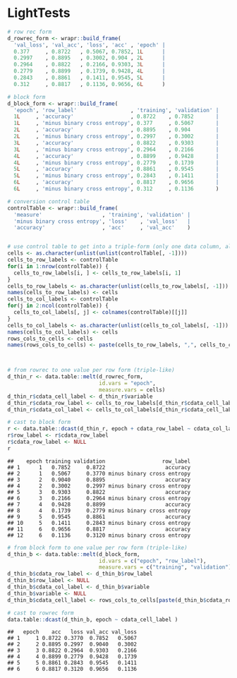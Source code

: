 LightTests
================

``` r
# row rec form
d_rowrec_form <- wrapr::build_frame(
  'val_loss', 'val_acc', 'loss', 'acc' , 'epoch' |
  0.377     , 0.8722   , 0.5067, 0.7852, 1L      |
  0.2997    , 0.8895   , 0.3002, 0.904 , 2L      |
  0.2964    , 0.8822   , 0.2166, 0.9303, 3L      |
  0.2779    , 0.8899   , 0.1739, 0.9428, 4L      |
  0.2843    , 0.8861   , 0.1411, 0.9545, 5L      |
  0.312     , 0.8817   , 0.1136, 0.9656, 6L      )

# block form
d_block_form <- wrapr::build_frame(
  'epoch', 'row_label'                 , 'training', 'validation' |
  1L     , 'accuracy'                  , 0.8722    , 0.7852       |
  1L     , 'minus binary cross entropy', 0.377     , 0.5067       |
  2L     , 'accuracy'                  , 0.8895    , 0.904        |
  2L     , 'minus binary cross entropy', 0.2997    , 0.3002       |
  3L     , 'accuracy'                  , 0.8822    , 0.9303       |
  3L     , 'minus binary cross entropy', 0.2964    , 0.2166       |
  4L     , 'accuracy'                  , 0.8899    , 0.9428       |
  4L     , 'minus binary cross entropy', 0.2779    , 0.1739       |
  5L     , 'accuracy'                  , 0.8861    , 0.9545       |
  5L     , 'minus binary cross entropy', 0.2843    , 0.1411       |
  6L     , 'accuracy'                  , 0.8817    , 0.9656       |
  6L     , 'minus binary cross entropy', 0.312     , 0.1136       )

# conversion control table
controlTable <- wrapr::build_frame(
  'measure'                   , 'training', 'validation' |
  'minus binary cross entropy', 'loss'    , 'val_loss'   |
  'accuracy'                  , 'acc'     , 'val_acc'    )


# use control table to get into a triple-form (only one data column, all others keys).
cells <- as.character(unlist(unlist(controlTable[, -1])))
cells_to_row_labels <- controlTable
for(i in 1:nrow(controlTable)) {
  cells_to_row_labels[i, ] <- cells_to_row_labels[i, 1]
}
cells_to_row_labels <- as.character(unlist(cells_to_row_labels[, -1]))
names(cells_to_row_labels) <- cells
cells_to_col_labels <- controlTable
for(j in 2:ncol(controlTable)) {
  cells_to_col_labels[, j] <- colnames(controlTable)[[j]]
}
cells_to_col_labels <- as.character(unlist(cells_to_col_labels[, -1]))
names(cells_to_col_labels) <- cells
rows_cols_to_cells <- cells
names(rows_cols_to_cells) <- paste(cells_to_row_labels, ",", cells_to_col_labels)



# from rowrec to one value per row form (triple-like)
d_thin_r <- data.table::melt(d_rowrec_form,
                             id.vars = "epoch",
                             measure.vars = cells)
d_thin_r$cdata_cell_label <- d_thin_r$variable
d_thin_r$cdata_row_label <- cells_to_row_labels[d_thin_r$cdata_cell_label]
d_thin_r$cdata_col_label <- cells_to_col_labels[d_thin_r$cdata_cell_label]

# cast to block form
r <- data.table::dcast(d_thin_r, epoch + cdata_row_label ~ cdata_col_label )
r$row_label <- r$cdata_row_label
r$cdata_row_label <- NULL
r
```

    ##    epoch training validation                  row_label
    ## 1      1   0.7852     0.8722                   accuracy
    ## 2      1   0.5067     0.3770 minus binary cross entropy
    ## 3      2   0.9040     0.8895                   accuracy
    ## 4      2   0.3002     0.2997 minus binary cross entropy
    ## 5      3   0.9303     0.8822                   accuracy
    ## 6      3   0.2166     0.2964 minus binary cross entropy
    ## 7      4   0.9428     0.8899                   accuracy
    ## 8      4   0.1739     0.2779 minus binary cross entropy
    ## 9      5   0.9545     0.8861                   accuracy
    ## 10     5   0.1411     0.2843 minus binary cross entropy
    ## 11     6   0.9656     0.8817                   accuracy
    ## 12     6   0.1136     0.3120 minus binary cross entropy

``` r
# from block form to one value per row form (triple-like)
d_thin_b <- data.table::melt(d_block_form,
                             id.vars = c("epoch", "row_label"),
                             measure.vars = c("training", "validation"))
d_thin_b$cdata_row_label <- d_thin_b$row_label
d_thin_b$row_label <- NULL
d_thin_b$cdata_col_label <- d_thin_b$variable
d_thin_b$variable <- NULL
d_thin_b$cdata_cell_label <- rows_cols_to_cells[paste(d_thin_b$cdata_row_label, ",", d_thin_b$cdata_col_label)]

# cast to rowrec form
data.table::dcast(d_thin_b, epoch ~ cdata_cell_label )
```

    ##   epoch    acc   loss val_acc val_loss
    ## 1     1 0.8722 0.3770  0.7852   0.5067
    ## 2     2 0.8895 0.2997  0.9040   0.3002
    ## 3     3 0.8822 0.2964  0.9303   0.2166
    ## 4     4 0.8899 0.2779  0.9428   0.1739
    ## 5     5 0.8861 0.2843  0.9545   0.1411
    ## 6     6 0.8817 0.3120  0.9656   0.1136
